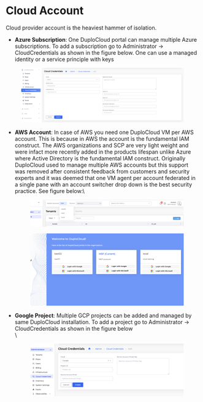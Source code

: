 # Cloud Account

Cloud provider account is the heaviest hammer of isolation.&#x20;

* **Azure Subscription**: One DuploCloud portal can manage multiple Azure subscriptions. To add a subscription go to Administrator -> CloudCredentials as shown in the figure below. One can use a managed identity or a service principle with keys

<figure><img src="../../.gitbook/assets/image (1) (1) (1) (1).png" alt=""><figcaption></figcaption></figure>

*   **AWS Account**: In case of AWS you need one DuploCloud VM per AWS account. This is because in AWS the account is the fundamental IAM construct. The AWS organizations and SCP are very light weight and were infact more recently added in the products lifespan unlike Azure where Active Directory is the fundamental IAM construct. Originally DuploCloud used to manage multiple AWS accounts but this support was removed after consistent feedback from customers and security experts and it was deemed that one VM agent per account federated in a single pane with an account switcher drop down is the best security practice. See figure below:\


    <figure><img src="../../.gitbook/assets/image (3) (1).png" alt=""><figcaption></figcaption></figure>

    <figure><img src="../../.gitbook/assets/image (2) (1) (1).png" alt=""><figcaption></figcaption></figure>


*   **Google Project**: Multiple GCP projects can be added and managed by same DuploCloud installation. To add a project go to Administrator -> CloudCredentials as shown in the figure below\
    \


    <figure><img src="../../.gitbook/assets/image (4).png" alt=""><figcaption></figcaption></figure>
